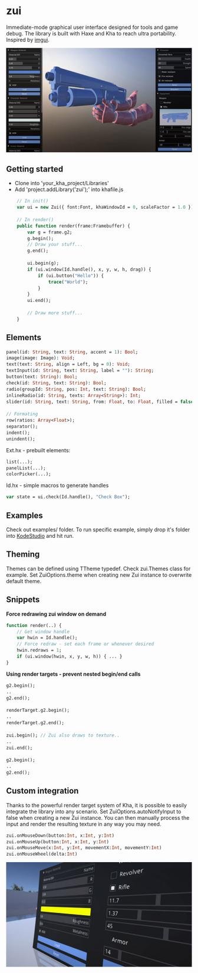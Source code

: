 # zui

Immediate-mode graphical user interface designed for tools and game debug. The library is built with Haxe and Kha to reach ultra portability. Inspired by [imgui](https://github.com/ocornut/imgui).

![](img/zui.jpg)

## Getting started
- Clone into 'your_kha_project/Libraries'
- Add 'project.addLibrary('zui');' into khafile.js
``` hx
	// In init()
	var ui = new Zui({ font:Font, khaWindowId = 0, scaleFactor = 1.0 });

	// In render()
	public function render(frame:Framebuffer) {
		var g = frame.g2;
		g.begin();
		// Draw your stuff...
		g.end();
		
		ui.begin(g);
		if (ui.window(Id.handle(), x, y, w, h, drag)) {
			if (ui.button("Hello")) {
				trace("World");
			}
		}
		ui.end();

		// Draw more stuff...
	}
```

## Elements
``` hx
panel(id: String, text: String, accent = 1): Bool;
image(image: Image): Void;
text(text: String, align = Left, bg = 0): Void;
textInput(id: String, text: String, label = ""): String;
button(text: String): Bool;
check(id: String, text: String): Bool;
radio(groupId: String, pos: Int, text: String): Bool;
inlineRadio(id: String, texts: Array<String>): Int;
slider(id: String, text: String, from: Float, to: Float, filled = false, precision = 100, displayValue = true): Float;

// Formating
row(ratios: Array<Float>);
separator();
indent();
unindent();
```

Ext.hx - prebuilt elements:
``` hx
list(...);
panelList(...);
colorPicker(...);
```

Id.hx - simple macros to generate handles
``` hx
var state = ui.check(Id.handle(), "Check Box");
```

## Examples
Check out examples/ folder. To run specific example, simply drop it's folder into [KodeStudio](https://github.com/KTXSoftware/KodeStudio/releases) and hit run.

## Theming
Themes can be defined using TTheme typedef. Check zui.Themes class for example. Set ZuiOptions.theme when creating new Zui instance to overwrite default theme.

## Snippets

**Force redrawing zui window on demand**
```hx
function render(..) {
    // Get window handle
    var hwin = Id.handle();
    // Force redraw - set each frame or whenever desired
    hwin.redraws = 1;
    if (ui.window(hwin, x, y, w, h)) { ... }
}
```

**Using render targets - prevent nested begin/end calls**
```hx
g2.begin();
..
g2.end();

renderTarget.g2.begin();
..
renderTarget.g2.end();

zui.begin(); // Zui also draws to texture..
..
zui.end();

g2.begin();
..
g2.end();
```

## Custom integration
Thanks to the powerful render target system of Kha, it is possible to easily integrate the library into any scenario. Set ZuiOptions.autoNotifyInput to false when creating a new Zui instance. You can then manually process the input and render the resulting texture in any way you may need.
``` hx
zui.onMouseDown(button:Int, x:Int, y:Int)
zui.onMouseUp(button:Int, x:Int, y:Int)
zui.onMouseMove(x:Int, y:Int, movementX:Int, movementY:Int)
zui.onMouseWheel(delta:Int)
```
![](img/zui2.jpg)
